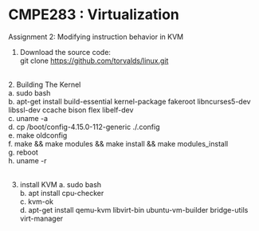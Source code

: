# CMPE283 : Virtualization </br>
Assignment 2: Modifying instruction behavior in KVM </br>
1. Download the source code: </br>
git clone https://github.com/torvalds/linux.git   </br>
</br>
2. Building The Kernel   </br>
a. sudo bash   </br>
b. apt-get install build-essential kernel-package fakeroot libncurses5-dev libssl-dev ccache bison flex libelf-dev  </br>
c. uname -a </br>
d. cp /boot/config-4.15.0-112-generic    ./.config  </br>
e. make oldconfig  </br>
f. make && make modules && make install && make modules_install  </br>
g. reboot  </br>
h. uname -r  </br>
</br>

3. install KVM
a. sudo bash   </br>
b. apt install cpu-checker  </br>
c. kvm-ok  </br>
d. apt-get install qemu-kvm libvirt-bin ubuntu-vm-builder bridge-utils virt-manager   </br>
